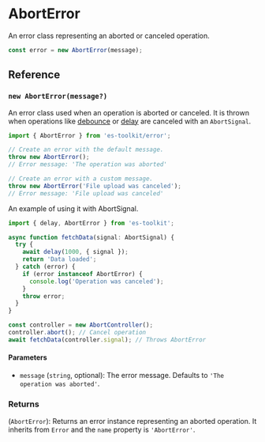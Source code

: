 # AbortError

An error class representing an aborted or canceled operation.

```typescript
const error = new AbortError(message);
```

## Reference

### `new AbortError(message?)`

An error class used when an operation is aborted or canceled. It is thrown when operations like [debounce](../function/debounce.md) or [delay](../promise/delay.md) are canceled with an `AbortSignal`.

```typescript
import { AbortError } from 'es-toolkit/error';

// Create an error with the default message.
throw new AbortError();
// Error message: 'The operation was aborted'

// Create an error with a custom message.
throw new AbortError('File upload was canceled');
// Error message: 'File upload was canceled'
```

An example of using it with AbortSignal.

```typescript
import { delay, AbortError } from 'es-toolkit';

async function fetchData(signal: AbortSignal) {
  try {
    await delay(1000, { signal });
    return 'Data loaded';
  } catch (error) {
    if (error instanceof AbortError) {
      console.log('Operation was canceled');
    }
    throw error;
  }
}

const controller = new AbortController();
controller.abort(); // Cancel operation
await fetchData(controller.signal); // Throws AbortError
```

#### Parameters

- `message` (`string`, optional): The error message. Defaults to `'The operation was aborted'`.

### Returns

(`AbortError`): Returns an error instance representing an aborted operation. It inherits from `Error` and the `name` property is `'AbortError'`.
